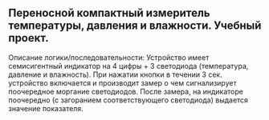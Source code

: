 Переносной компактный измеритель температуры, давления и влажности.
Учебный проект.
--------
Описание логики/последовательности:
Устройство имеет семисигентный индикатор на 4 цифры + 3 светодиода (температура, давление и влажность).
При нажатии кнопки в течении 3 сек. устройство включается и производит замер о чем сигнализирует поочередное моргание светодиодов. После замера, на индикаторе поочередно (с загоранием соответствующего светодиода) выдается значение показателя. 
